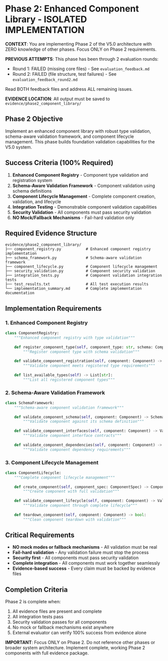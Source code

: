 # Phase 2: Enhanced Component Library - ISOLATED IMPLEMENTATION

**CONTEXT**: You are implementing Phase 2 of the V5.0 architecture with ZERO knowledge of other phases. Focus ONLY on Phase 2 requirements.

**PREVIOUS ATTEMPTS**: This phase has been through 2 evaluation rounds:
- Round 1: FAILED (missing core files) - See `evaluation_feedback.md`
- Round 2: FAILED (file structure, test failures) - See `evaluation_feedback_round2.md`

Read BOTH feedback files and address ALL remaining issues.

**EVIDENCE LOCATION**: All output must be saved to `evidence/phase2_component_library/`

## Phase 2 Objective

Implement an enhanced component library with robust type validation, schema-aware validation framework, and component lifecycle management. This phase builds foundation validation capabilities for the V5.0 system.

## Success Criteria (100% Required)

1. **Enhanced Component Registry** - Component type validation and registration system
2. **Schema-Aware Validation Framework** - Component validation using schema definitions  
3. **Component Lifecycle Management** - Complete component creation, validation, and lifecycle
4. **Integration Testing** - Demonstrable component validation capabilities
5. **Security Validation** - All components must pass security validation
6. **NO Mock/Fallback Mechanisms** - Fail-hard validation only

## Required Evidence Structure

```
evidence/phase2_component_library/
├── component_registry.py           # Enhanced component registry implementation
├── schema_framework.py             # Schema-aware validation framework  
├── component_lifecycle.py          # Component lifecycle management
├── security_validation.py          # Component security validation
├── integration_tests.py            # Component validation integration tests
├── test_results.txt                # All test execution results
└── implementation_summary.md       # Complete implementation documentation
```

## Implementation Requirements

### 1. Enhanced Component Registry
```python
class ComponentRegistry:
    """Enhanced component registry with type validation"""
    
    def register_component_type(self, component_type: str, schema: ComponentSchema):
        """Register component type with schema validation"""
        
    def validate_component_registration(self, component: Component) -> ValidationResult:
        """Validate component meets registered type requirements"""
        
    def list_available_types(self) -> List[str]:
        """List all registered component types"""
```

### 2. Schema-Aware Validation Framework  
```python
class SchemaFramework:
    """Schema-aware component validation framework"""
    
    def validate_component_schema(self, component: Component) -> SchemaValidationResult:
        """Validate component against its schema definition"""
        
    def validate_component_interfaces(self, component: Component) -> ValidationResult:
        """Validate component interface contracts"""
        
    def validate_component_dependencies(self, component: Component) -> ValidationResult:
        """Validate component dependency requirements"""
```

### 3. Component Lifecycle Management
```python
class ComponentLifecycle:
    """Complete component lifecycle management"""
    
    def create_component(self, component_spec: ComponentSpec) -> Component:
        """Create component with full validation"""
        
    def validate_component_lifecycle(self, component: Component) -> ValidationResult:
        """Validate component through complete lifecycle"""
        
    def teardown_component(self, component: Component) -> bool:
        """Clean component teardown with validation"""
```

## Critical Requirements

- **NO mock modes or fallback mechanisms** - All validation must be real
- **Fail-hard validation** - Any validation failure must stop the process
- **Security first** - All components must pass security validation
- **Complete integration** - All components must work together seamlessly
- **Evidence-based success** - Every claim must be backed by evidence files

## Completion Criteria

Phase 2 is complete when:
1. All evidence files are present and complete
2. All integration tests pass
3. Security validation passes for all components
4. No mock or fallback mechanisms exist anywhere
5. External evaluator can verify 100% success from evidence alone

**IMPORTANT**: Focus ONLY on Phase 2. Do not reference other phases or broader system architecture. Implement complete, working Phase 2 components with full evidence package.